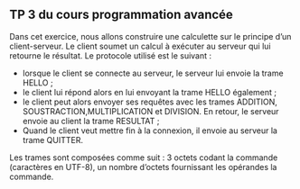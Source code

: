 ## TP 3 du cours programmation avancée

Dans cet exercice, nous allons construire une calculette sur le principe d’un client-serveur. Le client soumet un calcul à exécuter au serveur qui lui retourne le résultat.
Le protocole utilisé est le suivant :
  - lorsque le client se connecte au serveur, le serveur lui envoie la trame HELLO ;
  - le client lui répond alors en lui envoyant la trame HELLO également ;
  - le client peut alors envoyer ses requêtes avec les trames ADDITION, SOUSTRACTION,MULTIPLICATION et DIVISION. 
 En retour, le serveur envoie au client la trame RESULTAT ;
  - Quand le client veut mettre fin à la connexion, il envoie au serveur la trame QUITTER.
  
Les trames sont composées comme suit : 3 octets codant la commande (caractères en UTF-8), un nombre d’octets fournissant les opérandes la commande.
